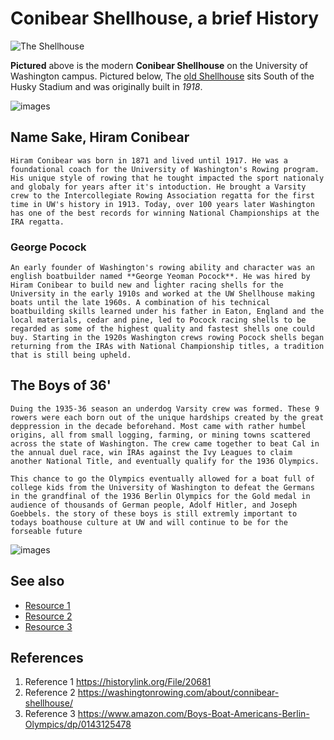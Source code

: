 <!-- 
{\rtf1\ansi\ansicpg1252\cocoartf2513
\cocoatextscaling0\cocoaplatform0{\fonttbl}
{\colortbl;\red255\green255\blue255;}
{\*\expandedcolortbl;;}
\margl1440\margr1440\vieww10800\viewh8400\viewkind0
}
-->

# Conibear Shellhouse, a brief History
![The Shellhouse](https://washingtonrowing.com/wp-content/uploads/2015/08/Miller-Hull-Photos-of-Boathouse-Credit-Nic-Lehoux-018-2-750x330.jpg)


**Pictured** above is the modern **Conibear Shellhouse** on the University of Washington campus. Pictured below, The [old Shellhouse](https://historylink.org/File/20681) sits South of the Husky Stadium and was originally built in *1918*.

![images](https://historylink.org/Content/Media/Photos/Large/university-of-washington-asuw-shell-house-union-bay-1923.jpg)


## Name Sake, Hiram Conibear
    Hiram Conibear was born in 1871 and lived until 1917. He was a foundational coach for the University of Washington's Rowing program. His unique style of rowing that he tought impacted the sport nationaly and globaly for years after it's intoduction. He brought a Varsity crew to the Intercollegiate Rowing Association regatta for the first time in UW's history in 1913. Today, over 100 years later Washington has one of the best records for winning National Championships at the IRA regatta.

### George Pocock
    An early founder of Washington's rowing ability and character was an english boatbuilder named **George Yeoman Pocock**. He was hired by Hiram Conibear to build new and lighter racing shells for the University in the early 1910s and worked at the UW Shellhouse making boats until the late 1960s. A combination of his technical boatbuilding skills learned under his father in Eaton, England and the local materials, cedar and pine, led to Pocock racing shells to be regarded as some of the highest quality and fastest shells one could buy. Starting in the 1920s Washington crews rowing Pocock shells began returning from the IRAs with National Championship titles, a tradition that is still being upheld.

## The Boys of 36'
    Duing the 1935-36 season an underdog Varsity crew was formed. These 9 rowers were each born out of the unique hardships created by the great deppression in the decade beforehand. Most came with rather humbel origins, all from small logging, farming, or mining towns scattered across the state of Washington. The crew came together to beat Cal in the annual duel race, win IRAs against the Ivy Leagues to claim another National Title, and eventually qualify for the 1936 Olympics.

    This chance to go the Olympics eventually allowed for a boat full of college kids from the University of Washington to defeat the Germans in the grandfinal of the 1936 Berlin Olympics for the Gold medal in audience of thousands of German people, Adolf Hitler, and Joseph Goebbels. the story of these boys is still extremly important to todays boathouse culture at UW and will continue to be for the forseable future



![images](https://d279m997dpfwgl.cloudfront.net/wp/2013/07/0704_1936-olympics.jpg)




## See also
- [Resource 1](https://www.wbur.org/hereandnow/2013/07/04/berlin-olympics-rowing)
- [Resource 2](https://www.amazon.com/Boys-Boat-Americans-Berlin-Olympics/dp/0143125478)
- [Resource 3](https://observer.com/2020/03/george-clooney-direct-boys-in-the-boat-mgm/)

## References
1. Reference 1 https://historylink.org/File/20681
2. Reference 2 https://washingtonrowing.com/about/connibear-shellhouse/
3. Reference 3 https://www.amazon.com/Boys-Boat-Americans-Berlin-Olympics/dp/0143125478